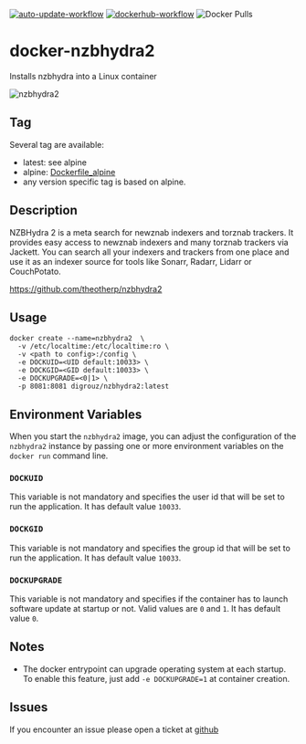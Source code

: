
[![auto-update-workflow](https://github.com/digrouz/docker-nzbhydra2/actions/workflows/auto-update.yml/badge.svg)](https://github.com/digrouz/docker-nzbhydra2/actions/workflows/auto-update.yml)
[![dockerhub-workflow](https://github.com/digrouz/docker-nzbhydra2/actions/workflows/dockerhub.yml/badge.svg)](https://github.com/digrouz/docker-nzbhydra2/actions/workflows/dockerhub.yml)
![Docker Pulls](https://img.shields.io/docker/pulls/digrouz/nzbhydra2)

# docker-nzbhydra2
Installs nzbhydra into a Linux container

![nzbhydra2](https://github.com/theotherp/nzbhydra2/raw/master/core/ui-src/img/banner-bright.png)

## Tag
Several tag are available:
* latest: see alpine
* alpine: [Dockerfile_alpine](https://github.com/digrouz/docker-nzbhydra2/blob/master/Dockerfile_alpine)
* any version specific tag is based on alpine.

## Description

NZBHydra 2 is a meta search for newznab indexers and torznab trackers. It provides easy access to newznab indexers and many torznab trackers via Jackett. You can search all your indexers and trackers from one place and use it as an indexer source for tools like Sonarr, Radarr, Lidarr or CouchPotato.

https://github.com/theotherp/nzbhydra2

## Usage
    docker create --name=nzbhydra2  \
      -v /etc/localtime:/etc/localtime:ro \ 
      -v <path to config>:/config \
      -e DOCKUID=<UID default:10033> \
      -e DOCKGID=<GID default:10033> \
      -e DOCKUPGRADE=<0|1> \
      -p 8081:8081 digrouz/nzbhydra2:latest

## Environment Variables

When you start the `nzbhydra2` image, you can adjust the configuration of the `nzbhydra2` instance by passing one or more environment variables on the `docker run` command line.

### `DOCKUID`

This variable is not mandatory and specifies the user id that will be set to run the application. It has default value `10033`.

### `DOCKGID`

This variable is not mandatory and specifies the group id that will be set to run the application. It has default value `10033`.

### `DOCKUPGRADE`

This variable is not mandatory and specifies if the container has to launch software update at startup or not. Valid values are `0` and `1`. It has default value `0`.

## Notes

* The docker entrypoint can upgrade operating system at each startup. To enable this feature, just add `-e DOCKUPGRADE=1` at container creation.


## Issues

If you encounter an issue please open a ticket at [github](https://github.com/digrouz/docker-nzbhydra2/issues)
